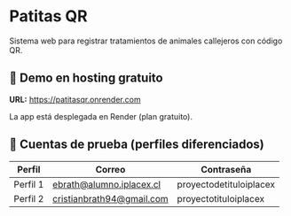 # Patitas QR

Sistema web para registrar tratamientos de animales callejeros con código QR.

## 🔗 Demo en hosting gratuito
**URL:** https://patitasqr.onrender.com

La app está desplegada en Render (plan gratuito).

## 👥 Cuentas de prueba (perfiles diferenciados)
| Perfil | Correo | Contraseña |
|-------|--------|------------|
| Perfil 1 | ebrath@alumno.iplacex.cl | proyectodetituloiplacex |
| Perfil 2 | cristianbrath94@gmail.com | proyectotituloiplacex |


